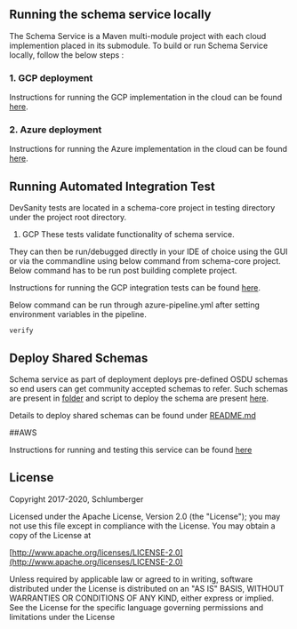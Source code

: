 ## Running the schema service locally

The Schema Service is a Maven multi-module project with each cloud implemention placed in its submodule. To build or run Schema Service locally, follow the below steps :

### 1. GCP deployment

Instructions for running the GCP implementation in the cloud can be found [here](./provider/schema-gcp/README.md).

### 2. Azure deployment 

Instructions for running the Azure implementation in the cloud can be found [here](https://community.opengroup.org/osdu/platform/system/schema-service/-/blob/master/provider/schema-azure/README.md).

## Running Automated Integration Test

DevSanity tests are located in a schema-core project in testing directory under the project root directory.

1. GCP
These tests validate functionality of schema service. 

They can then be run/debugged directly in your IDE of choice using the GUI or via the commandline using below command from schema-core project.
Below command has to be run post building complete project.

Instructions for running the GCP integration tests can be found [here](./provider/schema-gcp/README.md).

Below command can be run through azure-pipeline.yml after setting environment variables in the pipeline.

	verify
	
## Deploy Shared Schemas

Schema service as part of deployment deploys pre-defined OSDU schemas so end users can get community accepted schemas to refer. Such schemas are present in [folder](./deployments/shared-schemas/osdu) and script to deploy the schema are present [here](deployments/scripts). 

Details to deploy shared schemas can be found under [README.md](./deployments/shared-schemas/README.md)
  
##AWS

Instructions for running and testing this service can be found [here](./provider/schema-aws/README.md)  
    
## License

Copyright 2017-2020, Schlumberger

Licensed under the Apache License, Version 2.0 (the "License");
you may not use this file except in compliance with the License.
You may obtain a copy of the License at 

[http://www.apache.org/licenses/LICENSE-2.0](http://www.apache.org/licenses/LICENSE-2.0)

Unless required by applicable law or agreed to in writing, software
distributed under the License is distributed on an "AS IS" BASIS,
WITHOUT WARRANTIES OR CONDITIONS OF ANY KIND, either express or implied.
See the License for the specific language governing permissions and
limitations under the License
